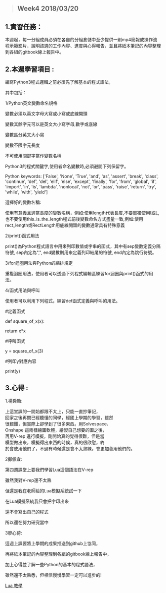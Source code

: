 > ## Week4 2018/03/20

## 1.實習任務：

本週起，每一分組成員必須在各自的分組倉儲中至少提供一則mp4簡報或操作流程示範影片，說明該週的工作內容、進度與心得報告，並且將紙本筆記的內容整理到各組的gitbook線上報告中。

## 2.本週學習項目 :

編寫Python3程式邏輯之前必須先了解基本的程式語法，

其中包括：

1/Python英文變數命名規格

變數必須以英文字母大寫或小寫或底線開頭

變數其餘字元可以是英文大小寫字母,數字或底線

變數區分英文大小寫

變數不限字元長度

不可使用關鍵字當作變數名稱

Python3的程式關鍵字,使用者命名變數時,必須避開下列保留字。

Python keywords: \['False', 'None', 'True', 'and', 'as', 'assert', 'break', 'class', 'continue', 'def', 'del', 'elif', 'else', 'except', 'finally', 'for', 'from', 'global', 'if', 'import', 'in', 'is', 'lambda', 'nonlocal', 'not', 'or', 'pass', 'raise', 'return', 'try', 'while', 'with', 'yield'\]

選擇好的變數名稱:

使用有意義且適當長度的變數名稱，例如:使用length代表長度,不要單獨使用l或L,也不要使用this\_is\_the\_length程式前後變數命名方式盡量一致,例如:使用rect\_length或RectLength用底線開頭的變數通常具有特殊意義

2/print\(\)函式用法

print\(\)為Python程式語言中用來列印數值或字串的函式，其中有sep變數定義分隔符號, sep內定為",", end變數則用來定義列印結尾的符號, end內定為跳行符號。

3/for迴圈用法與Python的縮排規定

重複迴圈用法，使用者可以透過下列程式編輯區練習for迴圈與print\(\)函式的用法。

4/函式用法與呼叫

使用者可以利用下列程式，練習def函式定義與呼叫的用法。

\#定義函式

def square\_of\_x\(x\):

return x\*x

\#呼叫函式

y = square\_of\_x\(3\)

\#列印y對應內容

print\(y\)

## 3.心得 :

1.楊舜貽:

上這堂課的一開始都跟不太上，只能一直抄筆記，  
回家之後再問已經聽懂的同學，經國上學期的學習，雖然  
很艱難，但實際上卻學到了很多東西。用Solvespace、  
Onshape 這兩樣繪圖軟體，繪製自己想要的圖之後，  
再用V-rep 進行模擬。剛開始真的覺得很難，但是當  
模型做出來，模擬得出東西的時候，真的很欣慰，終  
於會使用他們了，不過有時候還是會不太熟練，會更加善用他們的。

2鄭佩宜:

第四週課堂上要我們學習Lua這個語法在V-rep

雖然我對V-rep還不太熟

但還是我在老師給的Lua模擬系統試一下

在Lua模擬系統我只會把字印出來

還不會寫出自己的程式

所以還在努力研究當中

3廖心荷:

這週上課要將上學期的成果推送到github上協同，

再將紙本筆記的內容整理到各組的gitbook線上報告中，

加上心得並了解一些Python的基本的程式語法，

雖然還不太熟悉，但相信慢慢學習一定可以進步的!



[Lua 教學](http://www2.kimicat.com/lua教學)

